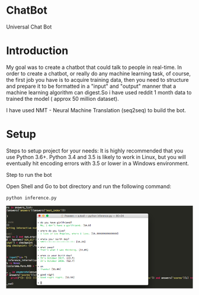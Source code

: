 # ChatBot
Universal Chat Bot

# Introduction
My goal was to create a chatbot that could talk to people in real-time. In order to create a chatbot, or really do any machine learning task, of course, the first job you have is to acquire training data, then you need to structure and prepare it to be formatted in a "input" and "output" manner that a machine learning algorithm can digest.So i have used reddit 1 month data to trained the model ( approx 50 million dataset).

I have used NMT - Neural Machine Translation (seq2seq) to build the bot.

# Setup
Steps to setup project for your needs: It is highly recommended that you use Python 3.6+. Python 3.4 and 3.5 is likely to work in Linux, but you will eventually hit encoding errors with 3.5 or lower in a Windows environment.

Step to run the bot

Open Shell and Go to bot directory and run the following command:

``` shell
python inference.py
```

![alt text](https://github.com/PravyAI/ChatBot/blob/master/Chatbot.png)
